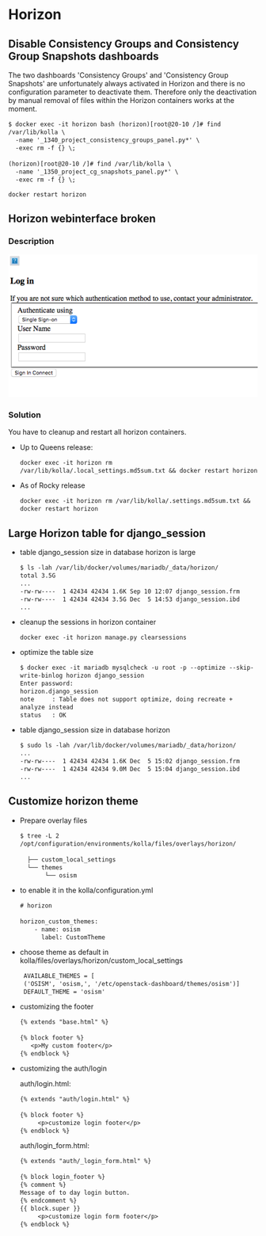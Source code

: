 # Horizon

## Disable Consistency Groups and Consistency Group Snapshots dashboards

The two dashboards 'Consistency Groups' and
'Consistency Group Snapshots' are unfortunately always activated in
Horizon and there is no configuration parameter to deactivate them.
Therefore only the deactivation by manual removal of files within the
Horizon containers works at the moment.

``` console
$ docker exec -it horizon bash (horizon)[root@20-10 /]# find /var/lib/kolla \
  -name '_1340_project_consistency_groups_panel.py*' \
  -exec rm -f {} \;

(horizon)[root@20-10 /]# find /var/lib/kolla \
  -name '_1350_project_cg_snapshots_panel.py*' \
  -exec rm -f {} \;
```

``` console
docker restart horizon
```

## Horizon webinterface broken

### Description

![image](static/img/horizon-broken.png)

### Solution

You have to cleanup and restart all horizon containers.

- Up to Queens release:

    ``` console
    docker exec -it horizon rm /var/lib/kolla/.local_settings.md5sum.txt && docker restart horizon
    ```

- As of Rocky release

    ``` console
    docker exec -it horizon rm /var/lib/kolla/.settings.md5sum.txt && docker restart horizon
    ```

## Large Horizon table for django_session

- table django_session size in database horizon is large

    ``` console
    $ ls -lah /var/lib/docker/volumes/mariadb/_data/horizon/
    total 3.5G
    ...
    -rw-rw----  1 42434 42434 1.6K Sep 10 12:07 django_session.frm
    -rw-rw----  1 42434 42434 3.5G Dec  5 14:53 django_session.ibd
    ...
    ```

- cleanup the sessions in horizon container

    ``` console
    docker exec -it horizon manage.py clearsessions
    ```

- optimize the table size

    ``` console
    $ docker exec -it mariadb mysqlcheck -u root -p --optimize --skip-write-binlog horizon django_session
    Enter password:
    horizon.django_session
    note     : Table does not support optimize, doing recreate + analyze instead
    status   : OK
    ```

- table django_session size in database horizon

    ``` console
    $ sudo ls -lah /var/lib/docker/volumes/mariadb/_data/horizon/
    ...
    -rw-rw----  1 42434 42434 1.6K Dec  5 15:02 django_session.frm
    -rw-rw----  1 42434 42434 9.0M Dec  5 15:04 django_session.ibd
    ...
    ```

## Customize horizon theme

- Prepare overlay files

    ``` console
    $ tree -L 2  /opt/configuration/environments/kolla/files/overlays/horizon/

      ├── custom_local_settings
      └── themes
           └── osism
    ```

- to enable it in the kolla/configuration.yml

    ``` console
    # horizon

    horizon_custom_themes:
        - name: osism
          label: CustomTheme
    ```

- choose theme as default in
    kolla/files/overlays/horizon/custom_local_settings

    ``` console
     AVAILABLE_THEMES = [
     ('OSISM', 'osism,', '/etc/openstack-dashboard/themes/osism')]
     DEFAULT_THEME = 'osism'
    ```

- customizing the footer

    ``` console
    {% extends "base.html" %}

    {% block footer %}
       <p>My custom footer</p>
    {% endblock %} 
    ```

- customizing the auth/login

    auth/login.html:

    ``` console
    {% extends "auth/login.html" %}

    {% block footer %}
         <p>customize login footer</p>
    {% endblock %}
    ```

    auth/login_form.html:

     ``` console
     {% extends "auth/_login_form.html" %}
 
    {% block login_footer %}
    {% comment %}
     Message of to day login button.
    {% endcomment %}
    {{ block.super }}
          <p>customize login form footer</p>
    {% endblock %}
    ```
